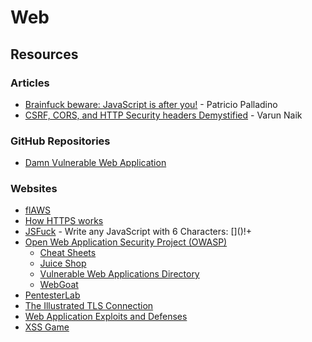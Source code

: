 # Web

## Resources

### Articles

* [Brainfuck beware: JavaScript is after you!](https://patriciopalladino.com/blog/2012/08/09/non-alphanumeric-javascript.html) - Patricio Palladino
* [CSRF, CORS, and HTTP Security headers Demystified](https://blog.vnaik.com/posts/web-attacks.html) - Varun Naik

### GitHub Repositories

* [Damn Vulnerable Web Application](https://github.com/digininja/DVWA)

### Websites

* [flAWS](http://flaws.cloud/)
* [How HTTPS works](https://howhttps.works/)
* [JSFuck](http://www.jsfuck.com/) - Write any JavaScript with 6 Characters: \[]\()!+
* [Open Web Application Security Project (OWASP)](https://owasp.org/)
  * [Cheat Sheets](https://cheatsheetseries.owasp.org/)
  * [Juice Shop](https://owasp.org/www-project-juice-shop/)
  * [Vulnerable Web Applications Directory](https://owasp.org/www-project-vulnerable-web-applications-directory/)
  * [WebGoat](https://owasp.org/www-project-webgoat/)
* [PentesterLab](https://pentesterlab.com/)
* [The Illustrated TLS Connection](https://tls.ulfheim.net/)
* [Web Application Exploits and Defenses](https://google-gruyere.appspot.com/)
* [XSS Game](https://xss-game.appspot.com/)
